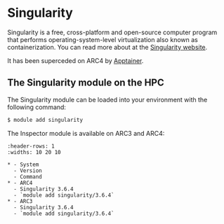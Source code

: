 # Singularity

Singularity is a free, cross-platform and open-source computer program that performs operating-system-level virtualization also known as containerization. You can read more about at the [Singularity website](https://singularity.lbl.gov/).

It has been superceded on ARC4 by [Apptainer](apptainer).

## The Singularity module on the HPC

The Singularity module can be loaded into your environment with the following command:

```bash
$ module add singularity
```

The Inspector module is available on ARC3 and ARC4:

```{list-table}
:header-rows: 1
:widths: 10 20 10

* - System
  - Version
  - Command
* - ARC4
  - Singularity 3.6.4
  - `module add singularity/3.6.4`
* - ARC3
  - Singularity 3.6.4
  - `module add singularity/3.6.4`
```
